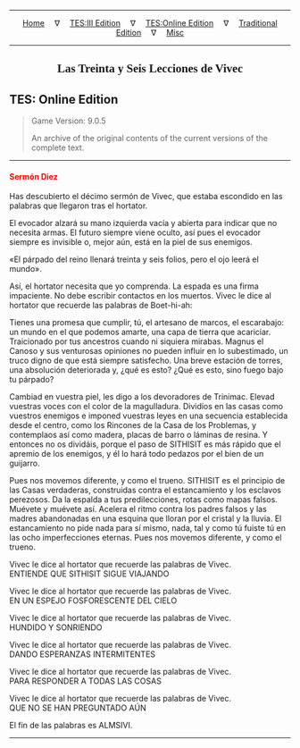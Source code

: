 
---

<!-- Jekyll Page Links -->

<center>
<a href="../../../../index.html">Home</a>
&emsp;&nabla;&emsp;
<a href="../../../index-tes3.html">TES:III Edition</a>
&emsp;&nabla;&emsp;
<a href="../../../index-teso.html">TES:Online Edition</a>
&emsp;&nabla;&emsp;
<a href="../../../index-traditional.html">Traditional Edition</a>
&emsp;&nabla;&emsp;
<a href="../../../index-misc.html">Misc</a>
</center>

<!-- Markdown Body Below: -->

---

<center>
<h2><span style="font-family:Georgia">Las Treinta y Seis Lecciones de Vivec</span></h2>
</center>

## TES: Online Edition

> Game Version: 9.0.5
>
> An archive of the original contents of the current versions of the complete text.

---

#### <span style="color:red">Sermón Diez</span>

Has descubierto el décimo sermón de Vivec, que estaba escondido en las palabras que llegaron tras el hortator.

El evocador alzará su mano izquierda vacía y abierta para indicar que no necesita armas. El futuro siempre viene oculto, así pues el evocador siempre es invisible o, mejor aún, está en la piel de sus enemigos.

«El párpado del reino llenará treinta y seis folios, pero el ojo leerá el mundo».

Así, el hortator necesita que yo comprenda. La espada es una firma impaciente. No debe escribir contactos en los muertos. Vivec le dice al hortator que recuerde las palabras de Boet-hi-ah:

Tienes una promesa que cumplir, tú, el artesano de marcos, el escarabajo: un mundo en el que podemos amarte, una capa de tierra que acariciar. Traicionado por tus ancestros cuando ni siquiera mirabas. Magnus el Canoso y sus venturosas opiniones no pueden influir en lo subestimado, un truco digno de que está siempre satisfecho. Una breve estación de torres, una absolución deteriorada y, ¿qué es esto? ¿Qué es esto, sino fuego bajo tu párpado?

Cambiad en vuestra piel, les digo a los devoradores de Trinimac. Elevad vuestras voces con el color de la magulladura. Dividíos en las casas como vuestros enemigos e imponed vuestras leyes en una secuencia establecida desde el centro, como los Rincones de la Casa de los Problemas, y contemplaos así como madera, placas de barro o láminas de resina. Y entonces no os dividáis, porque el paso de SITHISIT es más rápido que el apremio de los enemigos, y él lo hará todo pedazos por el bien de un guijarro.

Pues nos movemos diferente, y como el trueno. SITHISIT es el principio de las Casas verdaderas, construidas contra el estancamiento y los esclavos perezosos. Da la espalda a tus predilecciones, rotas como mapas falsos. Muévete y muévete así. Acelera el ritmo contra los padres falsos y las madres abandonadas en una esquina que lloran por el cristal y la lluvia. El estancamiento no pide nada para sí mismo, nada, tal y como tú fuiste tú en las ocho imperfecciones eternas. Pues nos movemos diferente, y como el trueno.

Vivec le dice al hortator que recuerde las palabras de Vivec.\
ENTIENDE QUE SITHISIT SIGUE VIAJANDO

Vivec le dice al hortator que recuerde las palabras de Vivec.\
EN UN ESPEJO FOSFORESCENTE DEL CIELO

Vivec le dice al hortator que recuerde las palabras de Vivec.\
HUNDIDO Y SONRIENDO

Vivec le dice al hortator que recuerde las palabras de Vivec.\
DANDO ESPERANZAS INTERMITENTES

Vivec le dice al hortator que recuerde las palabras de Vivec.\
PARA RESPONDER A TODAS LAS COSAS

Vivec le dice al hortator que recuerde las palabras de Vivec.\
QUE NO SE HAN PREGUNTADO AÚN

El fin de las palabras es ALMSIVI.

---
